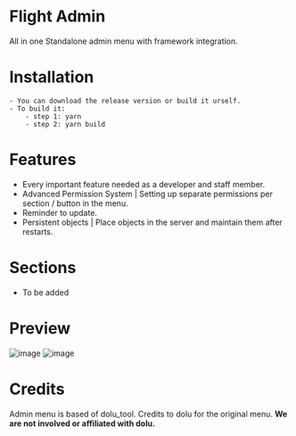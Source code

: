 # Flight Admin

All in one Standalone admin menu with framework integration.

# Installation

    - You can download the release version or build it urself.
    - To build it:
        - step 1: yarn
        - step 2: yarn build

# Features

- Every important feature needed as a developer and staff member.
- Advanced Permission System | Setting up separate permissions per section / button in the menu.
- Reminder to update.
- Persistent objects | Place objects in the server and maintain them after restarts.

# Sections

- To be added

# Preview

![image](https://user-images.githubusercontent.com/72066035/222713790-a4a42b9e-9bbc-44ce-afc8-87a7d6575aad.png)
![image](https://user-images.githubusercontent.com/72066035/222713809-5b82b318-c2d3-483a-b560-04ac97d39f22.png)


# Credits

Admin menu is based of dolu_tool. Credits to dolu for the original menu.
**We are not involved or affiliated with dolu.**
